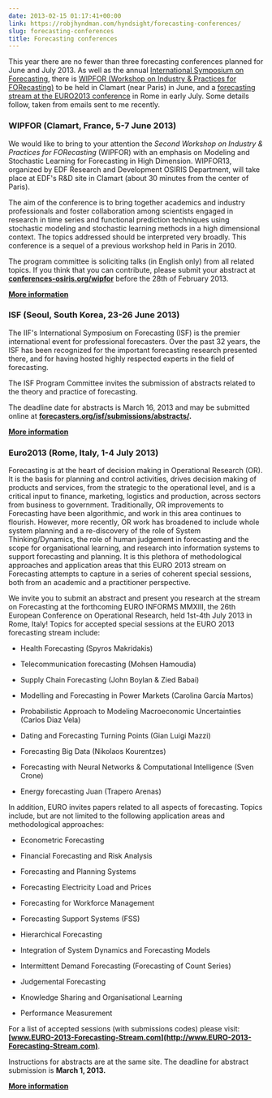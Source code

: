 ```yaml
---
date: 2013-02-15 01:17:41+00:00
link: https://robjhyndman.com/hyndsight/forecasting-conferences/
slug: forecasting-conferences
title: Forecasting conferences
---
```


This year there are no fewer than three forecasting conferences planned for June and July 2013. As well as the annual [International Symposium on Forecasting](http://forecasters.org/isf/), there is [WIPFOR (Workshop on Industry & Practices for FORecasting)](http://www.conferences-osiris.org/wipfor/13-Main-page) to be held in Clamart (near Paris) in June, and a [forecasting stream at the EURO2013 conference](http://www.euro-2013-forecasting-stream.com/) in Rome in early July. Some details follow, taken from emails sent to me recently.<!-- more -->

### WIPFOR (Clamart, France, 5-7 June 2013)

We would like to bring to your attention the _Second Workshop on Industry & Practices for FORecasting_ (WIPFOR) with an emphasis on Modeling and Stochastic Learning for Forecasting in High Dimension. WIPFOR13, organized by EDF Research and Development OSIRIS Department, will take place at EDF's R&D site in Clamart (about 30 minutes from the center of Paris).

The aim of the conference is to bring together academics and industry professionals and foster collaboration among scientists engaged in research in time series and functional prediction techniques using stochastic modeling and stochastic learning methods in a high dimensional context. The topics addressed should be interpreted very broadly. This conference is a sequel of a previous workshop held in Paris in 2010.

The program committee is soliciting talks (in English only) from all related topics. If you think that you can contribute, please submit your abstract at **[conferences-osiris.org/wipfor](http://conferences-osiris.org/wipfor)** before the 28th of February 2013.

**[More information](http://www.conferences-osiris.org/wipfor/13-Main-page)**

### ISF (Seoul, South Korea, 23-26 June 2013)

The IIF's International Symposium on Forecasting (ISF) is the premier international event for professional forecasters. Over the past 32 years, the ISF has been recognized for the important forecasting research presented there, and for having hosted highly respected experts in the field of forecasting.

The ISF Program Committee invites the submission of abstracts related to the theory and practice of forecasting.

The deadline date for abstracts is March 16, 2013 and may be submitted online at **[forecasters.org/isf/submissions/abstracts/](http://forecasters.org/isf/submissions/abstracts/).**

[**More information**](http://forecasters.org/isf/)

### Euro2013 (Rome, Italy, 1-4 July 2013)

Forecasting is at the heart of decision making in Operational Research (OR). It is the basis for planning and control activities, drives decision making of products and services, from the strategic to the operational level, and is a critical input to finance, marketing, logistics and production, across sectors from business to government. Traditionally, OR improvements to Forecasting have been algorithmic, and work in this area continues to flourish. However, more recently, OR work has broadened to include whole system planning and a re-discovery of the role of System Thinking/Dynamics, the role of human judgement in forecasting and the scope for organisational learning, and research into information systems to support forecasting and planning. It is this plethora of methodological approaches and application areas that this EURO 2013 stream on Forecasting attempts to capture in a series of coherent special sessions, both from an academic and a practitioner perspective.

We invite you to submit an abstract and present you research at the stream on Forecasting at the forthcoming EURO INFORMS MMXIII, the 26th European Conference on Operational Research, held 1st-4th July 2013 in Rome, Italy!
Topics for accepted special sessions at the EURO 2013 forecasting stream include:


  * Health Forecasting (Spyros Makridakis)

  * Telecommunication forecasting (Mohsen Hamoudia)

  * Supply Chain Forecasting (John Boylan & Zied Babai)

  * Modelling and Forecasting in Power Markets (Carolina García Martos)

  * Probabilistic Approach to Modeling Macroeconomic Uncertainties (Carlos Diaz Vela)

  * Dating and Forecasting Turning Points (Gian Luigi Mazzi)

  * Forecasting Big Data (Nikolaos Kourentzes)

  * Forecasting with Neural Networks & Computational Intelligence (Sven Crone)

  * Energy forecasting Juan (Trapero Arenas)

In addition, EURO invites papers related to all aspects of forecasting. Topics include, but are not limited to the following application areas and methodological approaches:

  * Econometric Forecasting

  * Financial Forecasting and Risk Analysis

  * Forecasting and Planning Systems

  * Forecasting Electricity Load and Prices

  * Forecasting for Workforce Management

  * Forecasting Support Systems (FSS)

  * Hierarchical Forecasting

  * Integration of System Dynamics and Forecasting Models

  * Intermittent Demand Forecasting (Forecasting of Count Series)

  * Judgemental Forecasting

  * Knowledge Sharing and Organisational Learning

  * Performance Measurement

For a list of accepted sessions (with submissions codes) please visit: **[www.EURO-2013-Forecasting-Stream.com](http://www.EURO-2013-Forecasting-Stream.com)**.

Instructions for abstracts are at the same site. The deadline for abstract submission is **March 1, 2013.**

[**More information**](http://www.euro-2013-forecasting-stream.com/)
